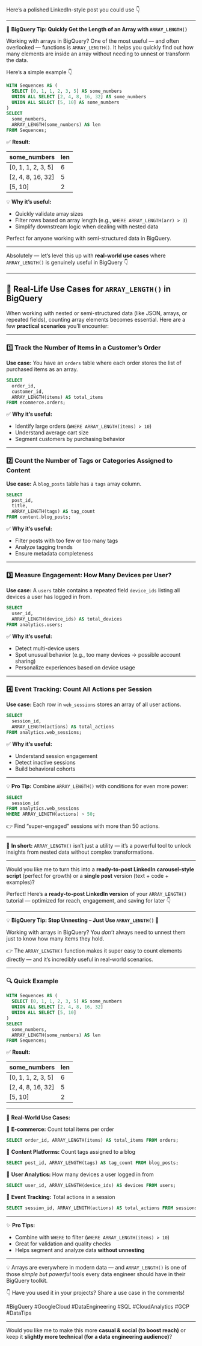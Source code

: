Here’s a polished LinkedIn-style post you could use 👇

---

🚀 **BigQuery Tip: Quickly Get the Length of an Array with `ARRAY_LENGTH()`**

Working with arrays in BigQuery? One of the most useful — and often overlooked — functions is `ARRAY_LENGTH()`. It helps you quickly find out how many elements are inside an array without needing to unnest or transform the data.

Here’s a simple example 👇

```sql
WITH Sequences AS (
  SELECT [0, 1, 1, 2, 3, 5] AS some_numbers
  UNION ALL SELECT [2, 4, 8, 16, 32] AS some_numbers
  UNION ALL SELECT [5, 10] AS some_numbers
)
SELECT 
  some_numbers,
  ARRAY_LENGTH(some_numbers) AS len
FROM Sequences;
```

✅ **Result:**

| some_numbers       | len |
| ------------------ | --- |
| [0, 1, 1, 2, 3, 5] | 6   |
| [2, 4, 8, 16, 32]  | 5   |
| [5, 10]            | 2   |

💡 **Why it’s useful:**

* Quickly validate array sizes
* Filter rows based on array length (e.g., `WHERE ARRAY_LENGTH(arr) > 3`)
* Simplify downstream logic when dealing with nested data

Perfect for anyone working with semi-structured data in BigQuery.

---

Absolutely — let’s level this up with **real-world use cases** where `ARRAY_LENGTH()` is genuinely useful in BigQuery 👇

---

## 🚀 Real-Life Use Cases for `ARRAY_LENGTH()` in BigQuery

When working with nested or semi-structured data (like JSON, arrays, or repeated fields), counting array elements becomes essential. Here are a few **practical scenarios** you’ll encounter:

---

### 1️⃣ Track the Number of Items in a Customer’s Order

**Use case:** You have an `orders` table where each order stores the list of purchased items as an array.

```sql
SELECT 
  order_id,
  customer_id,
  ARRAY_LENGTH(items) AS total_items
FROM ecommerce.orders;
```

✅ **Why it’s useful:**

* Identify large orders (`WHERE ARRAY_LENGTH(items) > 10`)
* Understand average cart size
* Segment customers by purchasing behavior

---

### 2️⃣ Count the Number of Tags or Categories Assigned to Content

**Use case:** A `blog_posts` table has a `tags` array column.

```sql
SELECT 
  post_id,
  title,
  ARRAY_LENGTH(tags) AS tag_count
FROM content.blog_posts;
```

✅ **Why it’s useful:**

* Filter posts with too few or too many tags
* Analyze tagging trends
* Ensure metadata completeness

---

### 3️⃣ Measure Engagement: How Many Devices per User?

**Use case:** A `users` table contains a repeated field `device_ids` listing all devices a user has logged in from.

```sql
SELECT 
  user_id,
  ARRAY_LENGTH(device_ids) AS total_devices
FROM analytics.users;
```

✅ **Why it’s useful:**

* Detect multi-device users
* Spot unusual behavior (e.g., too many devices → possible account sharing)
* Personalize experiences based on device usage

---

### 4️⃣ Event Tracking: Count All Actions per Session

**Use case:** Each row in `web_sessions` stores an array of all user actions.

```sql
SELECT 
  session_id,
  ARRAY_LENGTH(actions) AS total_actions
FROM analytics.web_sessions;
```

✅ **Why it’s useful:**

* Understand session engagement
* Detect inactive sessions
* Build behavioral cohorts

---

💡 **Pro Tip:** Combine `ARRAY_LENGTH()` with conditions for even more power:

```sql
SELECT 
  session_id
FROM analytics.web_sessions
WHERE ARRAY_LENGTH(actions) > 50;
```

👉 Find “super-engaged” sessions with more than 50 actions.

---

💭 **In short:** `ARRAY_LENGTH()` isn’t just a utility — it’s a powerful tool to unlock insights from nested data without complex transformations.

---

Would you like me to turn this into a **ready-to-post LinkedIn carousel-style script** (perfect for growth) or a **single post** version (text + code + examples)?



Perfect! Here’s a **ready-to-post LinkedIn version** of your `ARRAY_LENGTH()` tutorial — optimized for reach, engagement, and saving for later 👇

---

💡 **BigQuery Tip: Stop Unnesting – Just Use `ARRAY_LENGTH()` 🚀**

Working with arrays in BigQuery? You *don’t* always need to unnest them just to know how many items they hold.

👉 The `ARRAY_LENGTH()` function makes it super easy to count elements directly — and it’s incredibly useful in real-world scenarios.

---

### 🔍 Quick Example

```sql
WITH Sequences AS (
  SELECT [0, 1, 1, 2, 3, 5] AS some_numbers
  UNION ALL SELECT [2, 4, 8, 16, 32]
  UNION ALL SELECT [5, 10]
)
SELECT 
  some_numbers,
  ARRAY_LENGTH(some_numbers) AS len
FROM Sequences;
```

✅ **Result:**

| some_numbers       | len |
| ------------------ | --- |
| [0, 1, 1, 2, 3, 5] | 6   |
| [2, 4, 8, 16, 32]  | 5   |
| [5, 10]            | 2   |

---

💼 **Real-World Use Cases:**

🔹 **E-commerce:** Count total items per order

```sql
SELECT order_id, ARRAY_LENGTH(items) AS total_items FROM orders;
```

🔹 **Content Platforms:** Count tags assigned to a blog

```sql
SELECT post_id, ARRAY_LENGTH(tags) AS tag_count FROM blog_posts;
```

🔹 **User Analytics:** How many devices a user logged in from

```sql
SELECT user_id, ARRAY_LENGTH(device_ids) AS devices FROM users;
```

🔹 **Event Tracking:** Total actions in a session

```sql
SELECT session_id, ARRAY_LENGTH(actions) AS total_actions FROM sessions;
```

---

✨ **Pro Tips:**

* Combine with `WHERE` to filter (`WHERE ARRAY_LENGTH(items) > 10`)
* Great for validation and quality checks
* Helps segment and analyze data **without unnesting**

---

💡 Arrays are everywhere in modern data — and `ARRAY_LENGTH()` is one of those *simple but powerful* tools every data engineer should have in their BigQuery toolkit.

👇 Have you used it in your projects? Share a use case in the comments!

#BigQuery #GoogleCloud #DataEngineering #SQL #CloudAnalytics #GCP #DataTips

---

Would you like me to make this more **casual & social (to boost reach)** or keep it **slightly more technical (for a data engineering audience)**?

